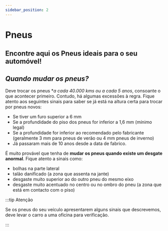 ```yaml
---
sidebar_position: 2
---
```


# Pneus

## Encontre aqui os Pneus ideais para o seu automóvel! 

## _Quando mudar os pneus?_

Deve trocar os pneus **a cada 40.000 kms ou a cada 5 anos*, consoante o que acontecer primeiro. Contudo, há algumas excessões à regra. Fique atento aos seguintes sinais para saber se já está na altura certa para trocar por pneus novos: 

- Se tiver um furo superior a 6 mm
- Se a profundidade do piso dos pneus for inferior a 1,6 mm (mínimo legal)
- Se a profundidade for inferior ao recomendado pelo fabricante (geralmente 3 mm para pneus de verão ou 4 mm pneus de inverno)
- Já passaram mais de 10 anos desde a data de fabrico.

É muito provável que tenha de **mudar os pneus quando existe um desgate anormal**. Fique atento a sinais como: 

- bolhas na parte lateral
- talão danificado (a zona que assenta na jante)
- desgaste muito superior ao do outro pneu do mesmo eixo 
- desgaste muito acentuado no centro ou no ombro do pneu (a zona que está em contacto com o piso)



:::tip Atenção

Se os pneus do seu veículo apresentarem alguns sinais que descrevemos, deve levar o carro a uma oficina para verificação. 

:::

```
